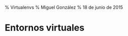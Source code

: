 % Virtualenvs
% Miguel González
% 18 de junio de 2015

# Entornos virtuales


<script type='text/javascript' id="__bs_script__">//<![CDATA[
    document.write("<script async
    src='http://HOST:3000/browser-sync/browser-sync-client.2.7.9.js'><\/script>".replace("HOST", location.hostname));
//]]></script>

